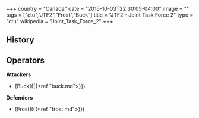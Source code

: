 +++
country = "Canada"
date = "2015-10-03T22:30:05-04:00"
image = ""
tags = ["ctu","JTF2","Frost","Buck"]
title = "JTF2 - Joint Task Force 2"
type = "ctu"
wikipedia = "Joint_Task_Force_2"
+++

## History

## Operators

**Attackers**

- [Buck]({{<ref "buck.md">}})

**Defenders**

- [Frost]({{<ref "frost.md">}})
